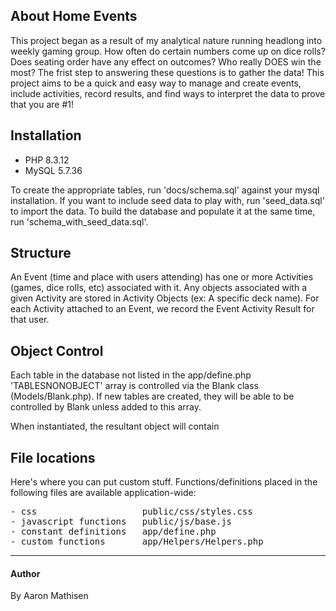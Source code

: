 ## About Home Events

This project began as a result of my analytical nature running headlong into weekly gaming group. How often do certain numbers come up on dice rolls? Does seating order have any effect on outcomes? Who really DOES win the most? The frist step to answering these questions is to gather the data! This project aims to be a quick and easy way to manage and create events, include activities, record results, and find ways to interpret the data to prove that you are #1!


## Installation

- PHP 8.3.12
- MySQL 5.7.36 

To create the appropriate tables, run 'docs/schema.sql' against your mysql installation.
If you want to include seed data to play with, run 'seed_data.sql' to import the data.
To build the database and populate it at the same time, run 'schema_with_seed_data.sql'.


## Structure

An Event (time and place with users attending) has one or more Activities (games, dice rolls, etc) associated with it. Any objects associated with a given Activity are stored in Activity Objects (ex: A specific deck name).
For each Activity attached to an Event, we record the Event Activity Result for that user.


## Object Control

Each table in the database not listed in the app/define.php 'TABLESNONOBJECT' array is controlled via the Blank class (Models/Blank.php). If new tables are created, they will be able to be controlled by Blank unless added to this array.

When instantiated, the resultant object will contain 


## File locations
Here's where you can put custom stuff. Functions/definitions placed in the following files are available application-wide:
<pre>
- css                    public/css/styles.css
- javascript functions   public/js/base.js
- constant definitions   app/define.php
- custom functions       app/Helpers/Helpers.php
</pre>

***

#### Author
By Aaron Mathisen

